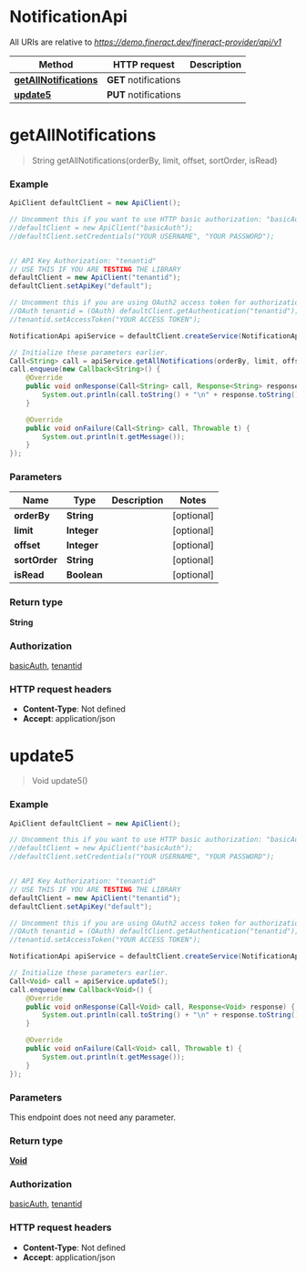 # NotificationApi

All URIs are relative to *https://demo.fineract.dev/fineract-provider/api/v1*

Method | HTTP request | Description
------------- | ------------- | -------------
[**getAllNotifications**](NotificationApi.md#getAllNotifications) | **GET** notifications | 
[**update5**](NotificationApi.md#update5) | **PUT** notifications | 

<a name="getAllNotifications"></a>
# **getAllNotifications**
> String getAllNotifications(orderBy, limit, offset, sortOrder, isRead)



### Example
```java
ApiClient defaultClient = new ApiClient();

// Uncomment this if you want to use HTTP basic authorization: "basicAuth"
//defaultClient = new ApiClient("basicAuth");
//defaultClient.setCredentials("YOUR USERNAME", "YOUR PASSWORD");


// API Key Authorization: "tenantid"
// USE THIS IF YOU ARE TESTING THE LIBRARY
defaultClient = new ApiClient("tenantid");
defaultClient.setApiKey("default");

// Uncomment this if you are using OAuth2 access token for authorization: "tenantid"
//OAuth tenantid = (OAuth) defaultClient.getAuthentication("tenantid");
//tenantid.setAccessToken("YOUR ACCESS TOKEN");

NotificationApi apiService = defaultClient.createService(NotificationApi.class);

// Initialize these parameters earlier.
Call<String> call = apiService.getAllNotifications(orderBy, limit, offset, sortOrder, isRead);
call.enqueue(new Callback<String>() {
    @Override
    public void onResponse(Call<String> call, Response<String> response) {
        System.out.println(call.toString() + "\n" + response.toString());
    }

    @Override
    public void onFailure(Call<String> call, Throwable t) {
        System.out.println(t.getMessage());
    }
});

```

### Parameters

Name | Type | Description  | Notes
------------- | ------------- | ------------- | -------------
 **orderBy** | **String**|  | [optional]
 **limit** | **Integer**|  | [optional]
 **offset** | **Integer**|  | [optional]
 **sortOrder** | **String**|  | [optional]
 **isRead** | **Boolean**|  | [optional]

### Return type

**String**

### Authorization

[basicAuth](../README.md#basicAuth), [tenantid](../README.md#tenantid)

### HTTP request headers

 - **Content-Type**: Not defined
 - **Accept**: application/json

<a name="update5"></a>
# **update5**
> Void update5()



### Example
```java
ApiClient defaultClient = new ApiClient();

// Uncomment this if you want to use HTTP basic authorization: "basicAuth"
//defaultClient = new ApiClient("basicAuth");
//defaultClient.setCredentials("YOUR USERNAME", "YOUR PASSWORD");


// API Key Authorization: "tenantid"
// USE THIS IF YOU ARE TESTING THE LIBRARY
defaultClient = new ApiClient("tenantid");
defaultClient.setApiKey("default");

// Uncomment this if you are using OAuth2 access token for authorization: "tenantid"
//OAuth tenantid = (OAuth) defaultClient.getAuthentication("tenantid");
//tenantid.setAccessToken("YOUR ACCESS TOKEN");

NotificationApi apiService = defaultClient.createService(NotificationApi.class);

// Initialize these parameters earlier.
Call<Void> call = apiService.update5();
call.enqueue(new Callback<Void>() {
    @Override
    public void onResponse(Call<Void> call, Response<Void> response) {
        System.out.println(call.toString() + "\n" + response.toString());
    }

    @Override
    public void onFailure(Call<Void> call, Throwable t) {
        System.out.println(t.getMessage());
    }
});

```

### Parameters
This endpoint does not need any parameter.

### Return type

[**Void**](.md)

### Authorization

[basicAuth](../README.md#basicAuth), [tenantid](../README.md#tenantid)

### HTTP request headers

 - **Content-Type**: Not defined
 - **Accept**: application/json

